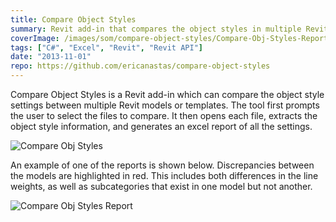 ```yaml
---
title: Compare Object Styles
summary: Revit add-in that compares the object styles in multiple Revit models
coverImage: /images/som/compare-object-styles/Compare-Obj-Styles-Report.png
tags: ["C#", "Excel", "Revit", "Revit API"]
date: "2013-11-01"
repo: https://github.com/ericanastas/compare-object-styles
---
```


Compare Object Styles is a Revit add-in which can compare the object style settings between multiple Revit models or templates. The tool first prompts the user to select the files to compare. It then opens each file, extracts the object style information, and generates an excel report of all the settings.

![Compare Obj Styles](/images/som/compare-object-styles/Compare-Obj-Styles-Report.png)

An example of one of the reports is shown below. Discrepancies between the models are highlighted in red. This includes both differences in the line weights, as well as subcategories that exist in one model but not another.

![Compare Obj Styles Report](/images/som/compare-object-styles/Compare-Obj-Styles-Report.png)
